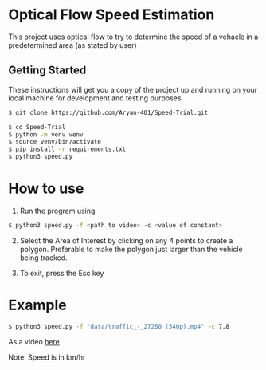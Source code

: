 # Optical Flow Speed Estimation

This project uses optical flow to try to determine the speed of a vehacle in a predetermined area (as stated by user)

## Getting Started

These instructions will get you a copy of the project up and running on your local machine for development and testing purposes.

```bash
$ git clone https://github.com/Aryan-401/Speed-Trial.git

$ cd Speed-Trial
$ python -m venv venv
$ source venv/bin/activate
$ pip install -r requirements.txt
$ python3 speed.py
```

# How to use

1. Run the program using

```bash
$ python3 speed.py -f <path to video> -c <value of constant>
```

2. Select the Area of Interest by clicking on any 4 points to create a polygon. Preferable to make the polygon just
   larger than the vehicle being tracked.

3. To exit, press the Esc key

# Example

```bash
$ python3 speed.py -f "data/traffic_-_27260 (540p).mp4" -c 7.8
```

As a video [here](assets%2Fdemo.webm)

Note: Speed is in km/hr